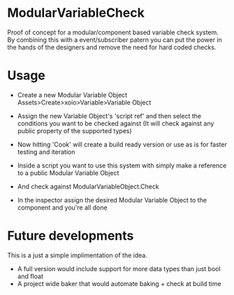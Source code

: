 # ModularVariableCheck
Proof of concept for a modular/component based variable check system.
By combining this with a event/subscriber patern you can put the power in the hands of the designers and remove the need for hard coded checks.

# Usage
- Create a new Modular Variable Object Assets>Create>xoio>Variable>Variable Object
- Assign the new Variable Object's 'script ref' and then select the conditions you want to be checked against
(It will check against any public property of the supported types)
- Now hitting 'Cook' will create a build ready version or use as is for faster testing and iteration

- Inside a script you want to use this system with simply make a reference to a public Modular Variable Object
- And check against ModularVariableObject.Check
- In the inspector assign the desired Modular Variable Object to the component and you're all done

# Future developments
This is a just a simple implimentation of the idea.
- A full version would include support for more data types than just bool and float
- A project wide baker that would automate baking + check at build time
